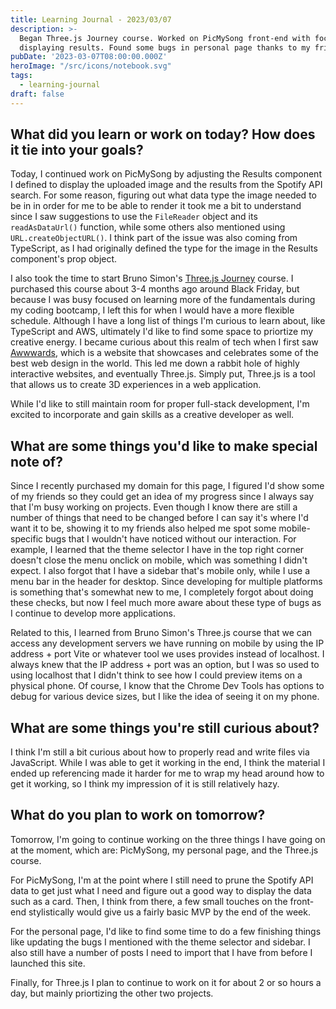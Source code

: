```yaml
---
title: Learning Journal - 2023/03/07
description: >-
  Began Three.js Journey course. Worked on PicMySong front-end with focus on
  displaying results. Found some bugs in personal page thanks to my friends.
pubDate: '2023-03-07T08:00:00.000Z'
heroImage: "/src/icons/notebook.svg"
tags:
  - learning-journal
draft: false  
---
```


## What did you learn or work on today? How does it tie into your goals?

Today, I continued work on PicMySong by adjusting the Results component I defined to display the uploaded image and the results from the Spotify API search. For some reason, figuring out what data type the image needed to be in in order for me to be able to render it took me a bit to understand since I saw suggestions to use the `FileReader` object and its `readAsDataUrl()` function, while some others also mentioned using `URL.createObjectURL()`. I think part of the issue was also coming from TypeScript, as I had originally defined the type for the image in the Results component's prop object.

I also took the time to start Bruno Simon's [Three.js Journey](https://threejs-journey.com) course.
I purchased this course about 3-4 months ago around Black Friday, but because I was busy focused on learning more of the fundamentals during my coding bootcamp, I left this for when I would have a more flexible schedule. Although I have a long list of things I'm curious to learn about, like TypeScript and AWS, ultimately I'd like to find some space to priortize my creative energy. I became curious about this realm of tech when I first saw [Awwwards](https://www.awwwards.com/), which is a website that showcases and celebrates some of the best web design in the world. This led me down a rabbit hole of highly interactive websites, and eventually Three.js. Simply put, Three.js is a tool that allows us to create 3D experiences in a web application.

While I'd like to still maintain room for proper full-stack development, I'm excited to incorporate and gain skills as a creative developer as well.

## What are some things you'd like to make special note of?

Since I recently purchased my domain for this page, I figured I'd show some of my friends so they could get an idea of my progress since I always say that I'm busy working on projects. Even though I know there are still a number of things that need to be changed before I can say it's where I'd want it to be, showing it to my friends also helped me spot some mobile-specific bugs that I wouldn't have noticed without our interaction. For example, I learned that the theme selector I have in the top right corner doesn't close the menu onclick on mobile, which was something I didn't expect. I also forgot that I have a sidebar that's mobile only, while I use a menu bar in the header for desktop. Since developing for multiple platforms is something that's somewhat new to me, I completely forgot about doing these checks, but now I feel much more aware about these type of bugs as I continue to develop more applications.

Related to this, I learned from Bruno Simon's Three.js course that we can access any development servers we have running on mobile by using the IP address + port Vite or whatever tool we uses provides instead of localhost. I always knew that the IP address + port was an option, but I was so used to using localhost that I didn't think to see how I could preview items on a physical phone. Of course, I know that the Chrome Dev Tools has options to debug for various device sizes, but I like the idea of seeing it on my phone.

## What are some things you're still curious about?

I think I'm still a bit curious about how to properly read and write files via JavaScript. While I was able to get it working in the end, I think the material I ended up referencing made it harder for me to wrap my head around how to get it working, so I think my impression of it is still relatively hazy.

## What do you plan to work on tomorrow?

Tomorrow, I'm going to continue working on the three things I have going on at the moment, which are: PicMySong, my personal page, and the Three.js course.

For PicMySong, I'm at the point where I still need to prune the Spotify API data to get just what I need and figure out a good way to display the data such as a card. Then, I think from there, a few small touches on the front-end stylistically would give us a fairly basic MVP by the end of the week.

For the personal page, I'd like to find some time to do a few finishing things like updating the bugs I mentioned with the theme selector and sidebar. I also still have a number of posts I need to import that I have from before I launched this site.

Finally, for Three.js I plan to continue to work on it for about 2 or so hours a day, but mainly priortizing the other two projects.
